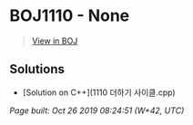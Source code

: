 # BOJ1110 - None

> [View in BOJ](https://www.acmicpc.net/problem/1110)

## Solutions
- [Solution on C++](1110 더하기 사이클.cpp)


_Page built: Oct 26 2019 08:24:51 (W+42, UTC)_
